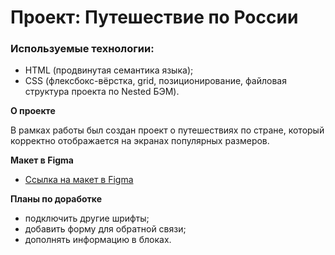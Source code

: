 # Проект: Путешествие по России

### Используемые технологии:
* HTML (продвинутая семантика языка);
* CSS (флексбокс-вёрстка, grid, позиционирование, файловая структура проекта по Nested БЭМ).

**О проекте**

В рамках работы был создан проект о путешествиях по стране, который корректно отображается на экранах популярных размеров. 

**Макет в Figma**

* [Ссылка на макет в Figma](https://www.figma.com/file/5S2WSbEFL6awjVWJ0NWL8Q/Sprint-3_-Russia-_-desktop-mobile?node-id=28503%3A0)

**Планы по доработке**
* подключить другие шрифты;
* добавить форму для обратной связи;
* дополнять информацию в блоках.